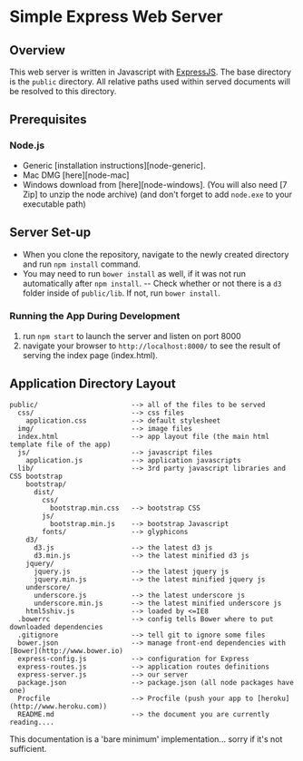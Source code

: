 # Simple Express Web Server

## Overview

This web server is written in Javascript with [ExpressJS](http://www.expressjs.com/).
The base directory is the `public` directory.  All relative paths used within served documents will be resolved to this directory.

## Prerequisites

### Node.js
- Generic [installation instructions][node-generic].
- Mac DMG [here][node-mac]
- Windows download from [here][node-windows]. (You will also need [7 Zip] to unzip the node archive)
  (and don't forget to add `node.exe` to  your executable path)

## Server Set-up

- When you clone the repository, navigate to the newly created directory and run `npm install` command.
- You may need to run `bower install` as well, if it was not run automatically after `npm install`.
  -- Check whether or not there is a `d3` folder inside of `public/lib`. If not, run `bower install`.

### Running the App During Development

1. run `npm start` to launch the server and listen on port 8000
2. navigate your browser to `http://localhost:8000/` to see the result of serving the index page (index.html).

## Application Directory Layout

    public/                       --> all of the files to be served
      css/                        --> css files
        application.css           --> default stylesheet
      img/                        --> image files
      index.html                  --> app layout file (the main html template file of the app)
      js/                         --> javascript files
        application.js            --> application javascripts
      lib/                        --> 3rd party javascript libraries and CSS bootstrap
        bootstrap/
          dist/
            css/
              bootstrap.min.css   --> bootstrap CSS
            js/
              bootstrap.min.js    --> bootstrap Javascript
            fonts/                --> glyphicons
        d3/
          d3.js                   --> the latest d3 js
          d3.min.js               --> the latest minified d3 js
        jquery/
          jquery.js               --> the latest jquery js
          jquery.min.js           --> the latest minified jquery js
        underscore/
          underscore.js           --> the latest underscore js
          underscore.min.js       --> the latest minified underscore js
        html5shiv.js              --> loaded by <=IE8
      .bowerrc                    --> config tells Bower where to put downloaded dependencies
      .gitignore                  --> tell git to ignore some files
      bower.json                  --> manage front-end dependencies with [Bower](http://www.bower.io)
      express-config.js           --> configuration for Express
      express-routes.js           --> application routes definitions
      express-server.js           --> our server
      package.json                --> package.json (all node packages have one)
      Procfile                    --> Procfile (push your app to [heroku](http://www.heroku.com))
      README.md                   --> the document you are currently reading....

This documentation is a 'bare minimum' implementation... sorry if it's not sufficient.
